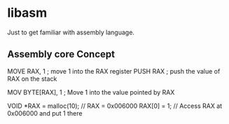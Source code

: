 # libasm
Just to get familiar with assembly language.

## Assembly core Concept

MOVE RAX, 1      ; move 1 into the RAX register
PUSH RAX         ; push the value of RAX on the stack


MOV BYTE[RAX], 1      ; Move 1 into the value pointed by RAX

VOID *RAX = malloc(10); // RAX = 0x006000
RAX[0] = 1;  // Access RAX at 0x006000 and put 1 there
